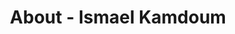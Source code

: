 ---
id: ismael_kamdoum
permalink: "/about/ismael_kamdoum"
full_name: Ismael Kamdoum
title: About - Ismael Kamdoum
role: Sr. DevSecOps Engineer
image: 
about: I am a DevOps engineer with good experience in automation deployment, Kubernetes and building CI/CD pipelines. I am passionate about learning new cutting edge technologies and applying them to solve real world problems and modernize applications. I am currently holds both CKA and CKAD and plan to get all of the Kubernetes certificates. Outside of work, I enjoy playing real Football (soccer), Basketball, and Tennis. While I am not playing I love traveling around the world.
github: 
linkedin: 
featimg: "/assets/aboutBanner1.jpg"
layout: about/profile
---